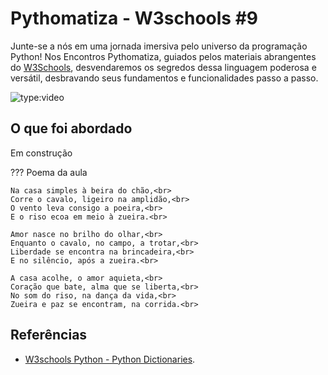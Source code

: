 # Pythomatiza - W3schools #9

Junte-se a nós em uma jornada imersiva pelo universo da programação Python! Nos Encontros Pythomatiza, guiados pelos materiais abrangentes do [W3Schools](https://www.w3schools.com/python/default.asp), desvendaremos os segredos dessa linguagem poderosa e versátil, desbravando seus fundamentos e funcionalidades passo a passo.

<!-- more -->

![type:video](https://www.youtube.com/embed/HeQ7YMQlQfE)

## O que foi abordado

Em construção

??? Poema da aula

    Na casa simples à beira do chão,<br>
    Corre o cavalo, ligeiro na amplidão,<br>
    O vento leva consigo a poeira,<br>
    E o riso ecoa em meio à zueira.<br>

    Amor nasce no brilho do olhar,<br>
    Enquanto o cavalo, no campo, a trotar,<br>
    Liberdade se encontra na brincadeira,<br>
    E no silêncio, após a zueira.<br>

    A casa acolhe, o amor aquieta,<br>
    Coração que bate, alma que se liberta,<br>
    No som do riso, na dança da vida,<br>
    Zueira e paz se encontram, na corrida.<br>

## Referências

- [W3schools Python - Python Dictionaries](https://www.w3schools.com/python/python_dictionaries.asp).
